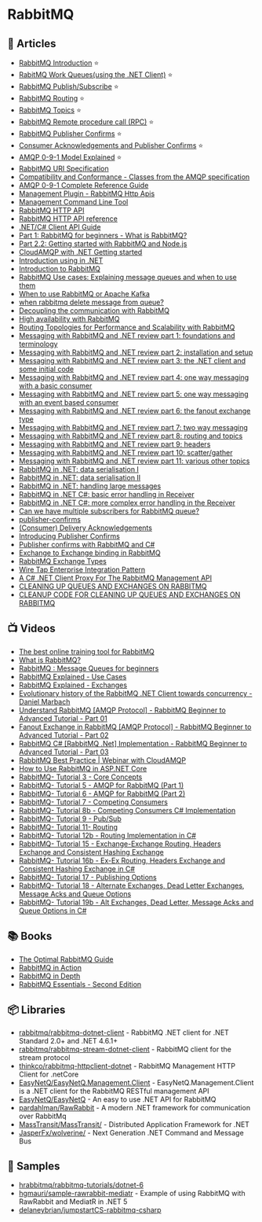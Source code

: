 # RabbitMQ

## 📕 Articles
- [RabbitMQ Introduction](https://www.rabbitmq.com/tutorials/tutorial-one-dotnet.html) ⭐
- [RabitMQ Work Queues(using the .NET Client)](https://www.rabbitmq.com/tutorials/tutorial-two-dotnet.html) ⭐
- [RabbitMQ Publish/Subscribe](https://www.rabbitmq.com/tutorials/tutorial-three-dotnet.html) ⭐
- [RabbitMQ Routing](https://www.rabbitmq.com/tutorials/tutorial-four-dotnet.html) ⭐
- [RabbitMQ Topics](https://www.rabbitmq.com/tutorials/tutorial-five-dotnet.html) ⭐
- [RabbitMQ Remote procedure call (RPC)](https://www.rabbitmq.com/tutorials/tutorial-six-dotnet.html) ⭐
- [RabbitMQ Publisher Confirms](https://www.rabbitmq.com/tutorials/tutorial-seven-dotnet.html) ⭐
- [Consumer Acknowledgements and Publisher Confirms](https://www.rabbitmq.com/confirms.html) ⭐
- [AMQP 0-9-1 Model Explained](https://www.rabbitmq.com/tutorials/amqp-concepts.html) ⭐
- [RabbitMQ URI Specification](https://www.rabbitmq.com/uri-spec.html)
- [Compatibility and Conformance - Classes from the AMQP specification](https://www.rabbitmq.com/specification.html)
- [AMQP 0-9-1 Complete Reference Guide](https://www.rabbitmq.com/amqp-0-9-1-reference.html)
- [Management Plugin - RabbitMQ Http Apis](https://www.rabbitmq.com/management.html)
- [Management Command Line Tool](https://www.rabbitmq.com/management-cli.html)
- [RabbitMQ HTTP API](https://www.rabbitmq.com/management.html#http-api)
- [RabbitMQ HTTP API reference](https://rawcdn.githack.com/rabbitmq/rabbitmq-server/v3.9.13/deps/rabbitmq_management/priv/www/api/index.html)
- [.NET/C# Client API Guide](https://www.rabbitmq.com/dotnet-api-guide.html)
- [Part 1: RabbitMQ for beginners - What is RabbitMQ?](https://www.cloudamqp.com/blog/part1-rabbitmq-for-beginners-what-is-rabbitmq.html)
- [Part 2.2: Getting started with RabbitMQ and Node.js](https://www.cloudamqp.com/blog/part2-2-rabbitmq-for-beginners_example-and-sample-code-node-js.html)
- [CloudAMQP with .NET Getting started](https://www.cloudamqp.com/docs/dotnet.html)
- [Introduction using in .NET](https://www.rabbitmq.com/tutorials/tutorial-one-dotnet.html)
- [Introduction to RabbitMQ](https://www.tutlane.com/tutorial/rabbitmq/introduction-to-rabbitmq)
- [RabbitMQ Use cases: Explaining message queues and when to use them](https://www.cloudamqp.com/blog/rabbitmq-use-cases-explaining-message-queues-and-when-to-use-them.html)
- [When to use RabbitMQ or Apache Kafka](https://www.cloudamqp.com/blog/when-to-use-rabbitmq-or-apache-kafka.html)
- [when rabbitmq delete message from queue?](https://stackoverflow.com/questions/32737824/when-rabbitmq-delete-message-from-queue)
- [Decoupling the communication with RabbitMQ](https://blexin.com/en/blog-en/decoupling-the-communication-with-rabbitmq/)
- [High availability with RabbitMQ](https://blexin.com/en/blog-en/high-availability-with-rabbitmq/)
- [Routing Topologies for Performance and Scalability with RabbitMQ](https://spring.io/blog/2011/04/01/routing-topologies-for-performance-and-scalability-with-rabbitmq/)
- [Messaging with RabbitMQ and .NET review part 1: foundations and terminology](https://dotnetcodr.com/2016/08/02/messaging-with-rabbitmq-and-net-review-part-1-foundations-and-terminology/)
- [Messaging with RabbitMQ and .NET review part 2: installation and setup](https://dotnetcodr.com/2016/08/03/messaging-with-rabbitmq-and-net-review-part-2-installation-and-setup/)
- [Messaging with RabbitMQ and .NET review part 3: the .NET client and some initial code](https://dotnetcodr.com/2016/08/05/messaging-with-rabbitmq-and-net-review-part-3-the-net-client-and-some-initial-code/)
- [Messaging with RabbitMQ and .NET review part 4: one way messaging with a basic consumer](https://dotnetcodr.com/2016/08/08/messaging-with-rabbitmq-and-net-review-part-4-one-way-messaging-with-a-basic-consumer/)
- [Messaging with RabbitMQ and .NET review part 5: one way messaging with an event based consumer](https://dotnetcodr.com/2016/08/10/messaging-with-rabbitmq-and-net-review-part-5-one-way-messaging-with-an-event-based-consumer/)
- [Messaging with RabbitMQ and .NET review part 6: the fanout exchange type](https://dotnetcodr.com/2016/08/15/messaging-with-rabbitmq-and-net-review-part-6-the-fanout-exchange-type/)
- [Messaging with RabbitMQ and .NET review part 7: two way messaging](https://dotnetcodr.com/2016/08/18/messaging-with-rabbitmq-and-net-review-part-7-two-way-messaging/)
- [Messaging with RabbitMQ and .NET review part 8: routing and topics](https://dotnetcodr.com/2016/08/25/messaging-with-rabbitmq-and-net-review-part-8-routing-and-topics/)
- [Messaging with RabbitMQ and .NET review part 9: headers](https://dotnetcodr.com/2016/08/29/messaging-with-rabbitmq-and-net-review-part-9-headers/)
- [Messaging with RabbitMQ and .NET review part 10: scatter/gather](https://dotnetcodr.com/2016/09/01/messaging-with-rabbitmq-and-net-review-part-10-scattergather/)
- [Messaging with RabbitMQ and .NET review part 11: various other topics](https://dotnetcodr.com/2016/09/05/messaging-with-rabbitmq-and-net-review-part-11-various-other-topics/)
- [RabbitMQ in .NET: data serialisation I](https://dotnetcodr.com/2014/06/05/rabbitmq-in-net-data-serialisation/)
- [RabbitMQ in .NET: data serialisation II](https://dotnetcodr.com/2014/06/09/rabbitmq-in-net-data-serialisation-ii/)
- [RabbitMQ in .NET: handling large messages](https://dotnetcodr.com/2014/06/12/rabbitmq-in-net-handling-large-messages/)
- [RabbitMQ in .NET C#: basic error handling in Receiver](https://dotnetcodr.com/2014/06/16/rabbitmq-in-net-c-basic-error-handling-in-receiver/)
- [RabbitMQ in .NET C#: more complex error handling in the Receiver](https://dotnetcodr.com/2014/06/19/rabbitmq-in-net-c-more-complex-error-handling-in-the-receiver/)
- [Can we have multiple subscribers for RabbitMQ queue?](https://stackoverflow.com/questions/42351130/can-we-have-multiple-subscribers-for-rabbitmq-queue)
- [publisher-confirms](https://www.rabbitmq.com/confirms.html#publisher-confirms)
- [(Consumer) Delivery Acknowledgements](https://www.rabbitmq.com/confirms.html#consumer-acknowledgements)
- [Introducing Publisher Confirms](https://blog.rabbitmq.com/posts/2011/02/introducing-publisher-confirms)
- [Publisher confirms with RabbitMQ and C#](https://rianjs.net/2013/12/publisher-confirms-with-rabbitmq-and-c-sharp)
- [Exchange to Exchange binding in RabbitMQ](https://jstobigdata.com/rabbitmq/exchange-to-exchange-binding-in-rabbitmq/)
- [RabbitMQ Exchange Types](https://medium.com/trendyol-tech/rabbitmq-exchange-types-d7e1f51ec825)
- [Wire Tap Enterprise Integration Pattern](https://www.baeldung.com/wiretap-pattern)
- [A C# .NET Client Proxy For The RabbitMQ Management API](http://mikehadlow.blogspot.com/2012/11/a-c-net-client-proxy-for-rabbitmq.html)
- [CLEANING UP QUEUES AND EXCHANGES ON RABBITMQ](https://www.planetgeek.ch/2015/08/16/cleaning-up-queues-and-exchanges-on-rabbitmq/)
- [CLEANUP CODE FOR CLEANING UP QUEUES AND EXCHANGES ON RABBITMQ](https://www.planetgeek.ch/2015/08/31/cleanup-code-for-cleaning-up-queues-and-exchanges-on-rabbitmq/)
## 📺 Videos
- [The best online training tool for RabbitMQ](https://training.cloudamqp.com/)
- [What is RabbitMQ?](https://youtu.be/7rkeORD4jSw)
- [RabbitMQ : Message Queues for beginners](https://youtu.be/hfUIWe1tK8E)
- [RabbitMQ Explained - Use Cases](https://youtu.be/oq1fOr6Ryws)
- [RabbitMQ Explained - Exchanges](https://youtu.be/o8eU5WiO8fw)
- [Evolutionary history of the RabbitMQ .NET Client towards concurrency - Daniel Marbach](https://www.youtube.com/watch?v=t0lT8eRPyuc)
- [Understand RabbitMQ [AMQP Protocol] - RabbitMQ Beginner to Advanced Tutorial - Part 01](https://www.youtube.com/watch?v=ui005IK8QZ8)
- [Fanout Exchange in RabbitMQ [AMQP Protocol] - RabbitMQ Beginner to Advanced Tutorial - Part 02](https://www.youtube.com/watch?v=z-32VSl9t3s)
- [RabbitMQ C# [RabbitMQ .Net] Implementation - RabbitMQ Beginner to Advanced Tutorial - Part 03](https://www.youtube.com/watch?v=3erQZTV52CI)
- [RabbitMQ Best Practice | Webinar with CloudAMQP](https://www.youtube.com/watch?v=HzPOQsMWrGQ)
- [How to Use RabbitMQ in ASP.NET Core](https://code-maze.com/aspnetcore-rabbitmq/)
- [RabbitMQ- Tutorial 3 - Core Concepts](https://www.youtube.com/watch?v=iIjCjUKwzZw)
- [RabbitMQ- Tutorial 5 - AMQP for RabbitMQ (Part 1)](https://www.youtube.com/watch?v=1QPZbPOUmMk)
- [RabbitMQ- Tutorial 6 - AMQP for RabbitMQ (Part 2)](https://www.youtube.com/watch?v=mXBAjzns6KA)
- [RabbitMQ- Tutorial 7 - Competing Consumers](https://www.youtube.com/watch?v=hi8DjlcbN4A)
- [RabbitMQ- Tutorial 8b - Competing Consumers C# Implementation](https://www.youtube.com/watch?v=LBOfQiaGyxQ)
- [RabbitMQ- Tutorial 9 - Pub/Sub](https://www.youtube.com/watch?v=rgTW-cserPo)
- [RabbitMQ- Tutorial 11- Routing](https://www.youtube.com/watch?v=56IyW2OWllA)
- [RabbitMQ- Tutorial 12b - Routing Implementation in C#](https://www.youtube.com/watch?v=JYzhdGvSqrY)
- [RabbitMQ- Tutorial 15 - Exchange-Exchange Routing, Headers Exchange and Consistent Hashing Exchange](https://www.youtube.com/watch?v=a3dxzvqDhDg)
- [RabbitMQ- Tutorial 16b - Ex-Ex Routing, Headers Exchange and Consistent Hashing Exchange in C#](https://www.youtube.com/watch?v=dDrmSNCEsS0)
- [RabbitMQ- Tutorial 17 - Publishing Options](https://www.youtube.com/watch?v=2hQm4IPM8sM)
- [RabbitMQ- Tutorial 18 - Alternate Exchanges, Dead Letter Exchanges, Message Acks and Queue Options](https://www.youtube.com/watch?v=M7Mg7izbi7w)
- [RabbitMQ- Tutorial 19b - Alt Exchanges, Dead Letter, Message Acks and Queue Options in C#](https://www.youtube.com/watch?v=JUqcxIkpteg)

## 📚 Books
- [The Optimal RabbitMQ Guide](https://www.cloudamqp.com/rabbitmq_ebook.html)
- [RabbitMQ in Action](https://www.manning.com/books/rabbitmq-in-action)
- [RabbitMQ in Depth](https://www.manning.com/books/rabbitmq-in-depth)
- [RabbitMQ Essentials - Second Edition](https://www.packtpub.com/product/rabbitmq-essentials-second-edition/9781789131666)

## 📦 Libraries
- [rabbitmq/rabbitmq-dotnet-client](https://github.com/rabbitmq/rabbitmq-dotnet-client) - RabbitMQ .NET client for .NET Standard 2.0+ and .NET 4.6.1+
- [rabbitmq/rabbitmq-stream-dotnet-client](https://github.com/rabbitmq/rabbitmq-stream-dotnet-client) - RabbitMQ client for the stream protocol
- [thinkco/rabbitmq-httpclient-dotnet](https://github.com/thinkco/rabbitmq-httpclient-dotnet) - RabbitMQ Management HTTP Client for .netCore
- [EasyNetQ/EasyNetQ.Management.Client](https://github.com/EasyNetQ/EasyNetQ.Management.Client) - EasyNetQ.Management.Client is a .NET client for the RabbitMQ RESTful management API
- [EasyNetQ/EasyNetQ](https://github.com/EasyNetQ/EasyNetQ) - An easy to use .NET API for RabbitMQ
- [pardahlman/RawRabbit](https://github.com/pardahlman/RawRabbit) - A modern .NET framework for communication over RabbitMq
- [MassTransit/MassTransit/](https://github.com/MassTransit/MassTransit/) - Distributed Application Framework for .NET
- [JasperFx/wolverine/](https://github.com/JasperFx/wolverine/) - Next Generation .NET Command and Message Bus

## 🚀 Samples
- [hrabbitmq/rabbitmq-tutorials/dotnet-6](https://github.com/rabbitmq/rabbitmq-tutorials/tree/master/dotnet-6)
- [hgmauri/sample-rawrabbit-mediatr](https://github.com/hgmauri/sample-rawrabbit-mediatr) - Example of using RabbitMQ with RawRabbit and MediatR in .NET 5
- [delaneybrian/jumpstartCS-rabbitmq-csharp](https://github.com/delaneybrian/jumpstartCS-rabbitmq-csharp)